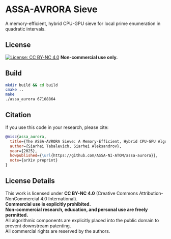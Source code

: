 # ASSA-AVRORA Sieve
A memory-efficient, hybrid CPU-GPU sieve for local prime enumeration in quadratic intervals.

## License
[![License: CC BY-NC 4.0](https://licensebuttons.net/l/by-nc/4.0/80x15.png)](https://creativecommons.org/licenses/by-nc/4.0/)
**Non-commercial use only.**

## Build
```bash
mkdir build && cd build
cmake ..
make
./assa_aurora 67108864
```

## Citation
If you use this code in your research, please cite:
```bibtex
@misc{assa_aurora,
  title={The ASSA-AVRORA Sieve: A Memory-Efficient, Hybrid CPU-GPU Algorithm for Local Prime Enumeration in Quadratic Intervals},
  author={Siarhei Tabalevich, Siarhei Aleksandrov},
  year={2025},
  howpublished={\url{https://github.com/ASSA-NI-ATOM/assa-aurora}},
  note={arXiv preprint}
}
```

## License Details
This work is licensed under **CC BY-NC 4.0** (Creative Commons Attribution-NonCommercial 4.0 International).  
**Commercial use is explicitly prohibited.**  
**Non-commercial research, education, and personal use are freely permitted.**  
All algorithmic components are explicitly placed into the public domain to prevent downstream patenting.  
All commercial rights are reserved by the authors.
